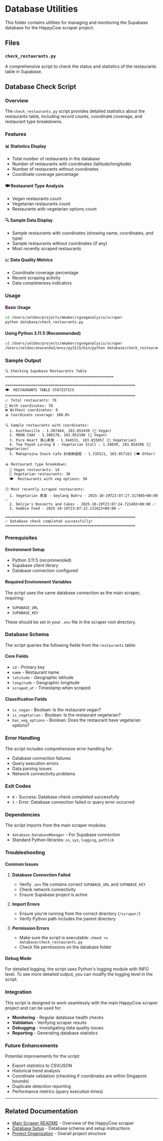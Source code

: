 # Database Utilities

This folder contains utilities for managing and monitoring the Supabase database for the HappyCow scraper project.

## Files

### `check_restaurants.py`
A comprehensive script to check the status and statistics of the restaurants table in Supabase.

## Database Check Script

### Overview
The `check_restaurants.py` script provides detailed statistics about the restaurants table, including record counts, coordinate coverage, and restaurant type breakdowns.

### Features

#### 📊 **Statistics Display**
- Total number of restaurants in the database
- Number of restaurants with coordinates (latitude/longitude)
- Number of restaurants without coordinates
- Coordinate coverage percentage

#### 🍽️ **Restaurant Type Analysis**
- Vegan restaurants count
- Vegetarian restaurants count  
- Restaurants with vegetarian options count

#### 🔍 **Sample Data Display**
- Sample restaurants with coordinates (showing name, coordinates, and type)
- Sample restaurants without coordinates (if any)
- Most recently scraped restaurants

#### 📈 **Data Quality Metrics**
- Coordinate coverage percentage
- Recent scraping activity
- Data completeness indicators

### Usage

#### Basic Usage
```bash
cd /Users/zeldon/projects/mmaker/sgveganalysis/scraper
python database/check_restaurants.py
```

#### Using Python 3.11.5 (Recommended)
```bash
cd /Users/zeldon/projects/mmaker/sgveganalysis/scraper
/Users/zeldon/anaconda3/envs/py3115/bin/python database/check_restaurants.py
```

### Sample Output

```
🔍 Checking Supabase Restaurants Table
==================================================

============================================================
🍽️  RESTAURANTS TABLE STATISTICS
============================================================
📈 Total restaurants: 78
📍 With coordinates: 78
❌ Without coordinates: 0
📊 Coordinate coverage: 100.0%

🔍 Sample restaurants with coordinates:
  1. Kunthaville - 1.307464, 103.853439 (🌱 Vegan)
  2. MOON CHAY - 1.300178, 103.852196 (🌱 Vegan)
  3. Pure Heart 清心素食 - 1.344531, 103.855057 (🥗 Vegetarian)
  4. Toa Payoh Lorong 8 - Vegetarian Stall - 1.34039, 103.854286 (🥗 Vegetarian)
  5. Mahaprajna Snack Cafe 妙缘佛餐阁 - 1.335521, 103.857162 (🍽️ Other)

📊 Restaurant type breakdown:
  🌱 Vegan restaurants: 14
  🥗 Vegetarian restaurants: 38
  🍽️  Restaurants with veg options: 58

🕒 Most recently scraped restaurants:
  1. Vegetarian 素食 - Geylang Bahru - 2025-10-19T23:07:27.317885+00:00 ✅
  2. Delcie's Desserts and Cakes - 2025-10-19T23:07:24.721492+00:00 ✅
  3. Humble Food - 2025-10-19T23:07:22.131623+00:00 ✅

============================================================
✅ Database check completed successfully!
============================================================
```

### Prerequisites

#### Environment Setup
- Python 3.11.5 (recommended)
- Supabase client library
- Database connection configured

#### Required Environment Variables
The script uses the same database connection as the main scraper, requiring:
- `SUPABASE_URL`
- `SUPABASE_KEY`

These should be set in your `.env` file in the scraper root directory.

### Database Schema

The script queries the following fields from the `restaurants` table:

#### Core Fields
- `id` - Primary key
- `name` - Restaurant name
- `latitude` - Geographic latitude
- `longitude` - Geographic longitude
- `scraped_at` - Timestamp when scraped

#### Classification Fields
- `is_vegan` - Boolean: Is the restaurant vegan?
- `is_vegetarian` - Boolean: Is the restaurant vegetarian?
- `has_veg_options` - Boolean: Does the restaurant have vegetarian options?

### Error Handling

The script includes comprehensive error handling for:
- Database connection failures
- Query execution errors
- Data parsing issues
- Network connectivity problems

### Exit Codes

- `0` - Success: Database check completed successfully
- `1` - Error: Database connection failed or query error occurred

### Dependencies

The script imports from the main scraper modules:
- `database.DatabaseManager` - For Supabase connection
- Standard Python libraries: `os`, `sys`, `logging`, `pathlib`

### Troubleshooting

#### Common Issues

1. **Database Connection Failed**
   - Verify `.env` file contains correct `SUPABASE_URL` and `SUPABASE_KEY`
   - Check network connectivity
   - Ensure Supabase project is active

2. **Import Errors**
   - Ensure you're running from the correct directory (`/scraper/`)
   - Verify Python path includes the parent directory

3. **Permission Errors**
   - Make sure the script is executable: `chmod +x database/check_restaurants.py`
   - Check file permissions on the database folder

#### Debug Mode
For detailed logging, the script uses Python's logging module with INFO level. To see more detailed output, you can modify the logging level in the script.

### Integration

This script is designed to work seamlessly with the main HappyCow scraper project and can be used for:
- **Monitoring** - Regular database health checks
- **Validation** - Verifying scraper results
- **Debugging** - Investigating data quality issues
- **Reporting** - Generating database statistics

### Future Enhancements

Potential improvements for the script:
- Export statistics to CSV/JSON
- Historical trend analysis
- Coordinate validation (checking if coordinates are within Singapore bounds)
- Duplicate detection reporting
- Performance metrics (query execution times)

---

## Related Documentation

- [Main Scraper README](../README.md) - Overview of the HappyCow scraper
- [Database Setup](DATABASE_SETUP.md) - Database schema and setup instructions
- [Project Organization](../docs/PROJECT_ORGANIZATION.md) - Overall project structure
